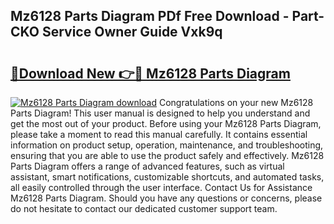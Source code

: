 ## Mz6128 Parts Diagram PDf Free Download - Part-CKO Service Owner Guide Vxk9q

# <h2><a href="http://dfk3sir.blite.top/?on=Mz6128+Parts+Diagram">🔗Download New 👉🔴 Mz6128 Parts Diagram</a></h2>

[![Mz6128 Parts Diagram download](https://i.imgur.com/lujVjoI.png)](http://dfk3sir.blite.top/?on=Mz6128+Parts+Diagram)
Congratulations on your new Mz6128 Parts Diagram! This user manual is designed to help you understand and get the most out of your product. Before using your Mz6128 Parts Diagram, please take a moment to read this manual carefully. It contains essential information on product setup, operation, maintenance, and troubleshooting, ensuring that you are able to use the product safely and effectively. Mz6128 Parts Diagram offers a range of advanced features, such as virtual assistant, smart notifications, customizable shortcuts, and automated tasks, all easily controlled through the user interface. Contact Us for Assistance Mz6128 Parts Diagram. Should you have any questions or concerns, please do not hesitate to contact our dedicated customer support team.
